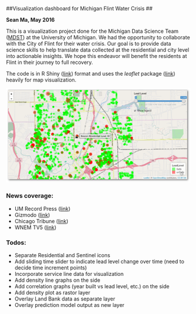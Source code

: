 ##Visualization dashboard for Michigan Flint Water Crisis ##

**Sean Ma, May 2016**

This is a visualization project done for the Michigan Data Science Team ([MDST](http://mdst.eecs.umich.edu/)) at the University of Michigan. We had the opportunity to collaborate with the City of Flint for their water crisis. Our goal is to provide data science skills to help translate data collected at the residential and city level into actionable insights. We hope this endeavor will benefit the residents at Flint in their journey to full recovery.

The code is in R Shiny ([link](http://shiny.rstudio.com/)) format and uses the _leaflet_ package ([link](http://rstudio.github.io/leaflet/)) heavily for map visualization.  

![snapshot](./asset/snapshot.png)

### News coverage: ###
- UM Record Press ([link](http://record.umich.edu/articles/google-u-m-build-digital-tools-flint-water-crisis))
- Gizmodo ([link](http://gizmodo.com/google-is-helping-flint-prioritize-which-lead-pipes-nee-1774517926))
- Chicago Tribune ([link](http://www.chicagotribune.com/bluesky/originals/ct-google-flint-water-data-bsi-20160503-story.html)) 
- WNEM TV5 ([link](http://www.wnem.com/story/31881735/google-donates-250000-to-help-bring-information-to-flint-residents))

### Todos: ###
- Separate Residential and Sentinel icons
- Add sliding time slider to indicate lead level change over time (need to decide time increment points)
- Incorporate service line data for visualization
- Add density line graphs on the side
- Add correlation graphs (year built vs lead level, etc.) on the side
- Add density plot as rastor layer
- Overlay Land Bank data as separate layer
- Overlay prediction model output as new layer 


